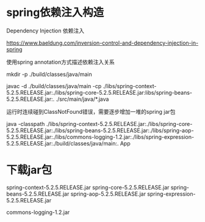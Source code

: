 spring依赖注入构造
================

Dependency Injection 依赖注入

https://www.baeldung.com/inversion-control-and-dependency-injection-in-spring

使用spring annotation方式描述依赖注入关系

mkdir -p ./build/classes/java/main

javac -d ./build/classes/java/main -cp ./libs/spring-context-5.2.5.RELEASE.jar:./libs/spring-core-5.2.5.RELEASE.jar:libs/spring-beans-5.2.5.RELEASE.jar:. ./src/main/java/*.java

运行时连续碰到ClassNotFound错误，需要逐步增加一堆的spring jar包

java -classpath ./libs/spring-context-5.2.5.RELEASE.jar:./libs/spring-core-5.2.5.RELEASE.jar:./libs/spring-beans-5.2.5.RELEASE.jar:./libs/spring-aop-5.2.5.RELEASE.jar:./libs/commons-logging-1.2.jar:./libs/spring-expression-5.2.5.RELEASE.jar:./build/classes/java/main:. App

下载jar包
========

spring-context-5.2.5.RELEASE.jar
spring-core-5.2.5.RELEASE.jar
spring-beans-5.2.5.RELEASE.jar
spring-aop-5.2.5.RELEASE.jar
spring-expression-5.2.5.RELEASE.jar

commons-logging-1.2.jar